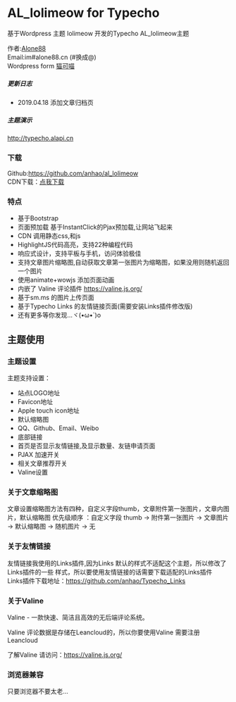# AL_lolimeow for Typecho
基于Wordpress 主题 lolimeow 开发的Typecho AL_lolimeow主题

作者:[Alone88][1]  
Email:im#alone88.cn (#换成@)  
Wordpress form [猫可喵][2]  

##### 更新日志

 - 2019.04.18 添加文章归档页


##### 主题演示

   http://typecho.alapi.cn


### 下载

Github:https://github.com/anhao/al_lolimeow  
CDN下载：[点我下载][3]

### 特点 
 - 基于Bootstrap
 - 页面预加载 基于InstantClick的Pjax预加载,让网站飞起来
 - CDN 调用静态css,和js
 - HighlightJS代码高亮，支持22种编程代码
 - 响应式设计，支持平板与手机，访问体验极佳
 - 支持文章图片缩略图,自动获取文章第一张图片为缩略图，如果没用则随机返回一个图片
 - 使用animate+wowjs 添加页面动画
 - 内嵌了 Valine 评论插件  https://valine.js.org/
 - 基于sm.ms 的图片上传页面
 - 基于Typecho Links 的友情链接页面(需要安装Links插件修改版)
 - 还有更多等你发现...ヾ(•ω•`)o

## 主题使用

### 主题设置
主题支持设置：
 - 站点LOGO地址
 - Favicon地址
 - Apple touch icon地址
 - 默认缩略图
 - QQ、Github、Email、Weibo
 - 底部链接
 - 首页是否显示友情链接,及显示数量、友链申请页面
 - PJAX 加速开关
 - 相关文章推荐开关
 - Valine设置
 
### 关于文章缩略图
文章设置缩略图方法有四种，自定义字段thumb，文章附件第一张图片，文章内图片，默认缩略图
优先级顺序 ：自定义字段 thumb -> 附件第一张图片 -> 文章图片 -> 默认缩略图 -> 随机图片 -> 无

### 关于友情链接
友情链接我使用的Links插件,因为Links 默认的样式不适配这个主题，所以修改了Links插件的一些
样式，所以要使用友情链接的话需要下载适配的Links插件  
Links插件下载地址：https://github.com/anhao/Typecho_Links

### 关于Valine
Valine - 一款快速、简洁且高效的无后端评论系统。

Valine 评论数据是存储在Leancloud的，所以你要使用Valine 需要注册Leancloud

了解Valine 请访问：https://valine.js.org/

### 浏览器兼容
只要浏览器不要太老...

[1]:https://alone88.cn/
[2]:https://mkm.st
[3]:http://sqlm.alapi.cn/AL_lolimeow/AL_lolimeow.zip
